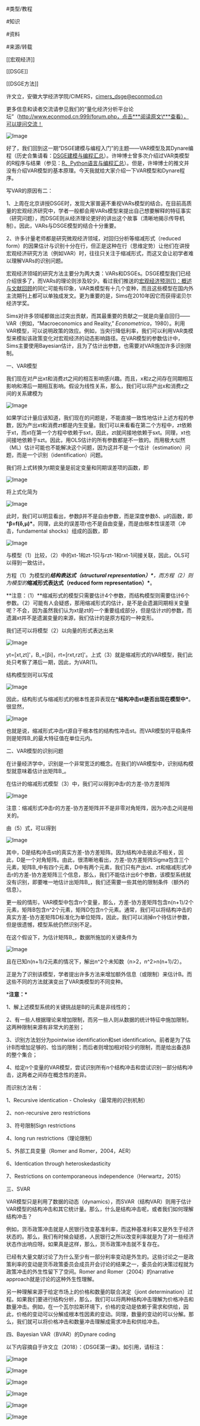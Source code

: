 #类型/教程

#知识 

#资料 

#来源/转载



[[宏观经济]]

[[DSGE]]

[[DSGE方法]]



许文立，安徽大学经济学院/CIMERS，cimers_dsge@econmod.cn



更多信息和读者交流请参见我们的“量化经济分析平台论坛”（http://www.econmod.cn:999/forum.php，点击***阅读原文\***查看），可以提问交流！

![Image](640-20210302160931896)



好了，我们回到这一期“DSGE建模与编程入门”的主题——VAR模型及其Dynare编程（历史合集请看：[DSGE建模与编程汇总](http://mp.weixin.qq.com/s?__biz=MzAwODY5MDA3NA==&mid=2455729030&idx=1&sn=254a8c1e359b242660dc9e405485fce3&chksm=8cc0d373bbb75a6502c892a49c84a71b6aa5caf6ff7eb6b415579ffdefcc9fc6f81d810387de&scene=21#wechat_redirect)）。许坤博士曾多次介绍过VAR类模型的R程序与结果（参见：[R、Python语言与编程汇总](http://mp.weixin.qq.com/s?__biz=MzAwODY5MDA3NA==&mid=2455729030&idx=2&sn=c9b52cc20548e11ec6bb104c5ecb98db&chksm=8cc0d373bbb75a65ae19965fe5a2b384fdbf19cf6251ea6747c40fb4fff0c6c88b85a7e62ce1&scene=21#wechat_redirect)）。但是，许坤博士的推文并没有介绍VAR模型的基本原理。今天我就给大家介绍一下VAR模型和Dynare程序。

写VAR的原因有二：

1、上周在北京讲授DSGE时，发现大家普遍不重视VARs模型的结合。在目前高质量的宏观经济研究中，学者一般都会用VARs模型来提出自己想要解释的特征事实（研究问题），而DSGE则从经济理论更好的讲出这个故事（清晰地揭示传导机制）。因此，VARs与DSGE模型的结合十分重要。

2、许多计量老师都是研究微观经济领域，对回归分析等缩减形式（reduced form）的因果估计与识别十分在行，但正是这种在行（思维定势）让他们在讲授宏观经济研究方法（例如VAR）时，往往只关注于缩减形式，而这又会让初学者难以理解VARs的识别问题。



宏观经济领域的研究方法主要分为两大类：VARs和DSGEs。DSGE模型我们已经介绍很多了，而VARs的理论则涉及较少。看过我们推送的[宏观经济预测(1)：概述与文献回顾](http://mp.weixin.qq.com/s?__biz=MzAwODY5MDA3NA==&mid=2455728180&idx=1&sn=a667cd0d115326697a2f4728a754c0c8&chksm=8cc0d0c1bbb759d7fae4de04c5458bd0130f10bc005e67668ade5d135630d6f34acb265d347b&scene=21#wechat_redirect)的同仁可能有印象，VAR类模型有十几个变种，而且这些模型在国内外主流期刊上都可以单独成发文。更为重要的是，Sims在2010年因它而获得诺贝尔经济学奖。



Sims对许多领域都做出过突出贡献，而其最重要的贡献之一就是向量自回归——VAR（例如，“Macroeconomics and Reality,” *Econometrica*，1980）。利用VAR模型，可以说明政策的效应。例如，当央行降低利率，我们可以利用VAR类模型来模拟该政策变化对宏观经济的动态影响路径。在VAR模型的参数估计中，Sims主要使用Bayesian估计，且为了估计出参数，也需要对VAR施加许多识别限制。



一、VAR模型

我们现在对产出xt和消费zt之间的相互影响感兴趣。而且，x和z之间存在同期相互影响和滞后一期相互影响。假设为线性关系，那么，我们可以将产出x和消费z之间的关系建模为

![Image](640-20210302160932030.png)

如果学过计量应该知道，我们现在的问题是，不能直接一致性地估计上述方程的参数，因为产出xt和消费zt都是内生变量。我们可以来看看在第二个方程中，zt依赖于xt，而xt在第一个方程中依赖于sxt，因此，zt就间接地依赖于sxt。同理，xt也间接地依赖于szt。因此，用OLS估计的所有参数都是不一致的。而用极大似然（ML）估计可能也不能解决这个问题，因为这并不是一个估计（estimation）问题，而是一个识别（identification）问题。



我们将上式转换为t期变量是前定变量和同期误差项的函数，即

![Image](640-20210302160932035.png)

将上式化简为

![Image](640-20210302160931970)

此时，我们可以明显看出，参数β并不是自由参数，而是深度参数δ、μ的函数，即***β=f(δ,μ)\***。同理，此处的误差项r也不是自由变量，而是由根本性误差项（冲击，fundamental shocks）组成的函数，即

![Image](640-20210302160932006.png)

与模型（1）比较，（2）中的xt-1和zt-1只与rzt-1和rxt-1间接关联，因此，OLS可以得到一致估计。



方程（1）为模型的***结构表达式（structural representation）\***，而方程（2）则为模型的***缩减形式表达式（reduced form representation）\***。

**注意：（1）**缩减形式的模型只需要估计4个参数，而结构模型则需要估计6个参数。（2）可能有人会疑惑，那用缩减形式的估计，是不是会遗漏同期相关变量呢？不会，因为虽然我们认为xt是zt的一个重要组成部分，但是估计zt的参数，而遗漏xt并不是遗漏变量的来源，我们估计的是原方程的一种变形。



我们还可以将模型（2）以向量的形式表达出来

![Image](640-20210302160932013.png)

yt=[xt,zt]'，B_=[βi]，rt=[rxt,rzt]'。上式（3）就是缩减形式的VAR模型，我们此处只考察了滞后一期，因此，为VAR(1)。



结构模型则可以写成

![Image](640-20210302160932007)

因此，结构形式与缩减形式的根本性差异表现在***结构冲击st是否出现在模型中\***。很显然，

![Image](640-20210302160932006)

也就是说，缩减形式冲击rt源自于根本性的结构性冲击st。而VAR模型的平稳条件则是矩阵B_的最大特征值在单位元内。



二、VAR模型的识别问题

在计量经济学中，识别是一个非常宽泛的概念。在我们的VAR模型中，识别结构模型就意味着估计出矩阵B_。



在估计的缩减形式模型（3）中，我们可以得到冲击r的方差-协方差矩阵

![Image](640-20210302160932045.png)

注意：缩减形式冲击r的方差-协方差矩阵并不是非零对角矩阵，因为冲击之间是相关的。

由（5）式，可以得到

![Image](640-20210302160932064)

其中，D是结构冲击st的真实方差-协方差矩阵。因为结构冲击彼此不相关，因此，D是一个对角矩阵。由此，很清晰地看出，方差-协方差矩阵Sigma包含三个元素，矩阵B_中有四个元素，D中有两个元素，我们只有产出xt、zt和缩减形式冲击r的方差-协方差矩阵三个信息，那么，我们不能估计出6个参数，该模型系统就没有识别，即要唯一地估计出矩阵B_，我们还需要一些其他的限制条件（额外的信息）。



更一般的情形，VAR模型中包含n个变量，那么，方差-协方差矩阵包含n(n+1)/2个元素，矩阵B包含n^2个元素，矩阵D包含n个元素。通常，我们可以将结构冲击的真实方差-协方差矩阵D标准化为单位矩阵，因此，我们可以消掉n个待估计参数，但是很遗憾，模型系统仍然识别不足。



在这个假设下，为估计矩阵B_，数据所施加的关键条件为

![Image](640-20210302160932064.png)

且在已知n(n+1)/2元素的情况下，解出n^2个未知数（n>2，n^2>n(n+1)/2）。



正是为了识别该模型，学者提出许多方法来增加额外信息（或限制）来估计B。而这些不同的方法就演变出了VAR类模型的不同变种。

***注意：\***

1、解上述模型系统的关键挑战是B的元素是非线性的；

2、有一些人根据理论来增加限制，而另一些人则从数据的统计特征中施加限制，这两种限制来源有非常大的差别；

3、识别方法划分为pointwise identification和set identification。前者是为了估计B而增加足够的、恰当的限制；而后者则增加相对较少的限制，而是给出备选B的整个集合；

4、给定n个变量的VAR模型，尝试识别所有n个结构冲击和尝试识别一部分结构冲击，这两者之间存在概念性的差异。



而识别方法有：

1、Recursive identication - Cholesky（最常用的识别机制）

2、non-recursive zero restrictions

3、符号限制Sign restrictions

4、long run restrictions（理论限制）

5、外部工具变量（Romer and Romer，2004，AER）

6、Identication through heteroskedasticity

7、Restrictions on contemporaneous independence（Herwartz，2015）



三、SVAR

VAR模型只是利用了数据的动态（dynamics），而SVAR（结构VAR）则用于估计VAR模型的结构冲击和其它统计量。那么，什么是结构冲击呢，或者我们如何理解结构冲击？



例如，货币政策冲击就是人民银行改变基准利率，而这种基准利率又是外生于经济状态的。那么，我们有时候会疑惑，人民银行之所以改变利率就是为了对一些经济状态作出响应呀。如果真是这样，那么，货币政策冲击就不复存在。



已经有大量文献讨论了为什么至少有一部分利率变动是外生的。这些讨论之一是政策利率的变动是货币政策委员会成员开会讨论的结果之一，委员会的决策过程就为政策冲击的外生性留下了空间。Romer and Romer（2004）的narrative approach就是讨论的这种外生性理解。



另一种理解来源于给定市场上的价格和数量的联合决定（jiont determination）过程。如果我们要进行结构分析，那么，我们可以将两种结构冲击理解为价格冲击和数量冲击。例如，在一个瓦尔拉斯环境下，价格的变动是依赖于需求和供给，因此，价格的变动可以分解成根本性因素的变动。同理，数量的变动的可以分解。那么，我们就可以将价格冲击和数量冲击理解成需求冲击和供给冲击。





四、Bayesian VAR（BVAR）的Dynare coding

以下内容摘自于许文立（2018）：《DSGE第一课》。如引用，请标注：

![Image](640-20210302160932098.jpeg)

![Image](640-20210302160932168.jpeg)

![Image](640-20210302160932069)

![Image](640-20210302160932134.jpeg)

![Image](640-20210302160932154.jpeg)

![Image](640-20210302160932112)

